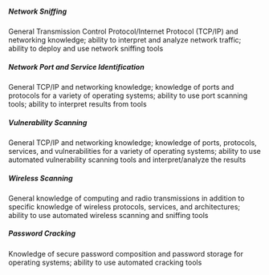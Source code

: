 <!-- NIST Special Publication 800-115 Technical Guide to Information Security Testing and Assessment -->

##### Network Sniffing

General Transmission Control Protocol/Internet Protocol (TCP/IP) and networking knowledge; ability to interpret and analyze network traffic; ability to deploy and use network sniffing tools

##### Network Port and Service Identification

General TCP/IP and networking knowledge; knowledge of ports and protocols for a variety of operating systems; ability to use port scanning tools; ability to interpret results from tools

##### Vulnerability Scanning

General TCP/IP and networking knowledge; knowledge of ports, protocols, services, and vulnerabilities for a variety of operating systems; ability to use automated vulnerability scanning tools and interpret/analyze the results

##### Wireless Scanning

General knowledge of computing and radio transmissions in addition to specific knowledge of wireless protocols, services, and architectures; ability to use automated wireless scanning and sniffing tools 

##### Password Cracking

Knowledge of secure password composition and password storage for operating systems; ability to use automated cracking tools
